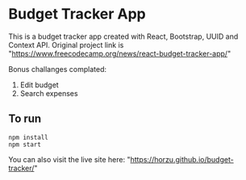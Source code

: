 # Budget Tracker App

This is a budget tracker app created with React, Bootstrap, UUID and Context API.
Original project link is "https://www.freecodecamp.org/news/react-budget-tracker-app/"

Bonus challanges complated:

1. Edit budget
1. Search expenses

## To run

```terminal
npm install
npm start
```

You can also visit the live site here: "https://horzu.github.io/budget-tracker/"
